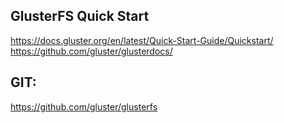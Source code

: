 ## GlusterFS Quick Start
https://docs.gluster.org/en/latest/Quick-Start-Guide/Quickstart/        
https://github.com/gluster/glusterdocs/

## GIT:
https://github.com/gluster/glusterfs
